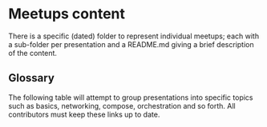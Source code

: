 # Meetups content

There is a specific (dated) folder to represent individual meetups; each with a
sub-folder per presentation and a README.md giving a brief description of the content.

## Glossary

The following table will attempt to group presentations into specific topics
such as basics, networking, compose, orchestration and so forth. All contributors
must keep these links up to date.
